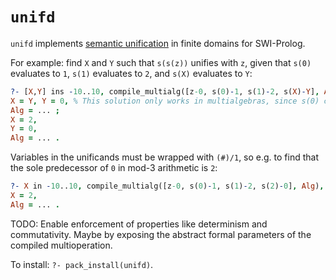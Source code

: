 # `unifd`

`unifd` implements [semantic unification](https://en.wikipedia.org/wiki/Unification_(computer_science)#E-unification) in finite domains for SWI-Prolog.

For example: find `X` and `Y` such that `s(s(z))` unifies with `z`, given that `s(0)` evaluates to `1`, `s(1)` evaluates to `2`, and `s(X)` evaluates to `Y`:
```prolog
?- [X,Y] ins -10..10, compile_multialg([z-0, s(0)-1, s(1)-2, s(X)-Y], Alg), unifd(Alg, s(s(s(z))) = z), label([X,Y]).
X = Y, Y = 0, % This solution only works in multialgebras, since s(0) can already evaluate to 1.
Alg = ... ;
X = 2,
Y = 0,
Alg = ... .
```

Variables in the unificands must be wrapped with `(#)/1`, so e.g. to find that the sole predecessor of `0` in mod-3 arithmetic is `2`:
```prolog
?- X in -10..10, compile_multialg([z-0, s(0)-1, s(1)-2, s(2)-0], Alg), unifd(Alg, s(#(X)) = z).
X = 2,
Alg = ... .
```

TODO: Enable enforcement of properties like determinism and commutativity. Maybe by exposing the abstract formal parameters of the compiled multioperation.

To install: `?- pack_install(unifd)`.